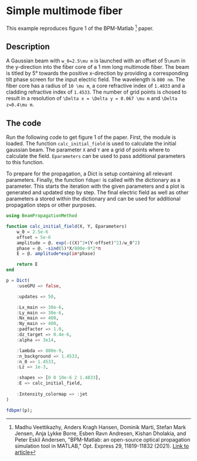 # Simple multimode fiber

This example reproduces figure 1 of the BPM-Matlab [^Veettikazhy2021] paper.

## Description
A Gaussian beam with ``w_0=2.5\mu m`` is launched with an offset of 5``\mu``m in the y-direction into the fiber core of a 1 mm long multimode fiber. The beam is titled by 5° towards the positive x-direction by providing a corresponding tilt phase screen for the input electric field. The wavelength is ``800 nm``. The fiber core has a radius of ``10 \mu m``, a core refractive index of ``1.4833`` and a cladding refractive index of ``1.4533``. The number of grid points is chosed to result in a resolution of ``\Delta x = \Delta y = 0.067 \mu m`` and ``\Delta z=0.4\mu m``.

## The code

Run the following code to get figure 1 of the paper. First, the module is loaded. The function `calc_initial_field` is used to calculate the initial gaussian beam. The parameter `X` and `Y` are a grid of points where to calculate the field. `Eparameters` can be used to pass additional parameters to this function.

To prepare for the propagation, a Dict is setup containing all relevant parameters. Finally, the function `fdbpm!` is called with the dictionary as a parameter. This starts the iteration with the given parameters and a plot is generated and updated step by step. The final electric field as well as other parameters a stored within the dictionary and can be used for additional propagation steps or other purposes.

```julia
using BeamPropagationMethod

function calc_initial_field(X, Y, Eparameters)
    w_0 = 2.5e-6
    offset = 5e-6
    amplitude = @. exp(-((X)^2+(Y-offset)^2)/w_0^2)
    phase = @. -sind(5)*X/800e-9*2*π
    E = @. amplitude*exp(im*phase)

    return E
end

p = Dict(    
    :useGPU => false,

    :updates => 50,    

    :Lx_main => 30e-6,
    :Ly_main => 30e-6,
    :Nx_main => 400,
    :Ny_main => 400,
    :padfactor => 1.0,
    :dz_target => 0.4e-6,
    :alpha => 3e14,

    :lambda => 800e-9,
    :n_background => 1.4533,
    :n_0 => 1.4533,
    :Lz => 1e-3,

    :shapes => [0 0 10e-6 2 1.4833],
    :E => calc_initial_field,
    
    :Intensity_colormap => :jet
)

fdbpm!(p);
```

[^Veettikazhy2021]: Madhu Veettikazhy, Anders Kragh Hansen, Dominik Marti, Stefan Mark Jensen, Anja Lykke Borre, Esben Ravn Andresen, Kishan Dholakia, and Peter Eskil Andersen, "BPM-Matlab: an open-source optical propagation simulation tool in MATLAB," Opt. Express 29, 11819-11832 (2021). [Link to article](https://doi.org/10.1364/OE.420493)